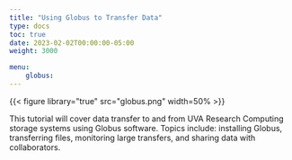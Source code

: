 ```yaml
---
title: "Using Globus to Transfer Data"
type: docs
toc: true
date: 2023-02-02T00:00:00-05:00
weight: 3000

menu: 
    globus:
---
```


{{< figure library="true" src="globus.png" width=50% >}}

This tutorial will cover data transfer to and from UVA Research Computing storage systems using Globus software. Topics include: installing Globus, transferring files, monitoring large transfers, and sharing data with collaborators.

